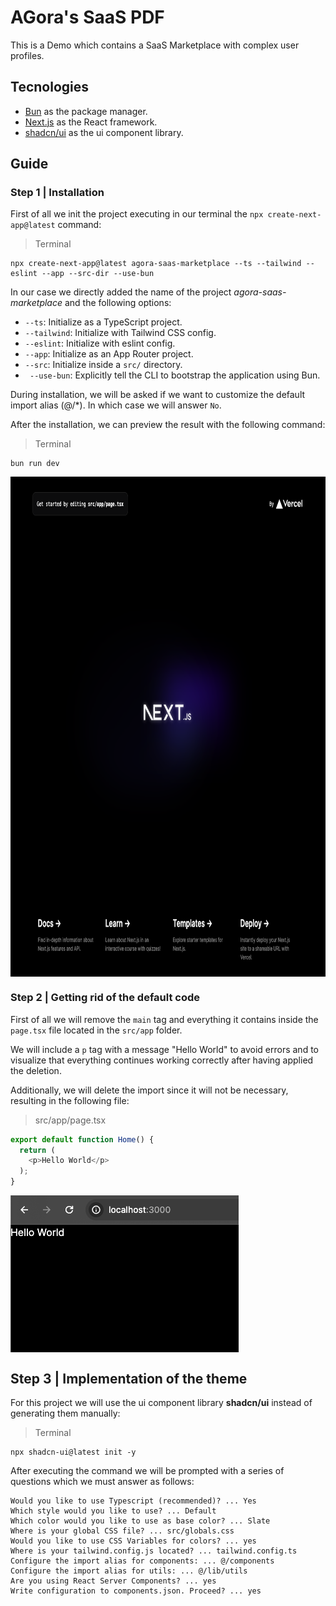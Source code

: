# AGora's SaaS PDF

This is a Demo which contains a SaaS Marketplace with complex user profiles.

## Tecnologies

- [Bun](https://bun.sh/) as the package manager.
- [Next.js](https://nextjs.org/) as the React framework.
- [shadcn/ui](https://ui.shadcn.com/) as the ui component library.

## Guide

### Step 1 | Installation

First of all we init the project executing in our terminal the `npx create-next-app@latest` command:

> Terminal
```console
npx create-next-app@latest agora-saas-marketplace --ts --tailwind --eslint --app --src-dir --use-bun
```

In our case we directly added the name of the project *agora-saas-marketplace* and the following options:

- `--ts`: Initialize as a TypeScript project.
- `--tailwind`:  Initialize with Tailwind CSS config.
- `--eslint`: Initialize with eslint config.
- `--app`: Initialize as an App Router project.
- `--src`:  Initialize inside a `src/` directory.
- ` --use-bun`: Explicitly tell the CLI to bootstrap the application using Bun.

During installation, we will be asked if we want to customize the default import alias (@/*). In which case we will answer `No`.

After the installation, we can preview the result with the following command:

> Terminal
```console
bun run dev
```

<img src="https://raw.githubusercontent.com/Gorachevsky/agora-saas-marketplace/production/media/step_1_default_preview.png" align="center" width="800" height="800" />

### Step 2 | Getting rid of the default code

First of all we will remove the `main` tag and everything it contains inside the `page.tsx` file located in the `src/app` folder. 

We will include a `p` tag with a message "Hello World" to avoid errors and to visualize that everything continues working correctly after having applied the deletion.

Additionally, we will delete the import since it will not be necessary, resulting in the following file:

> src/app/page.tsx
```typescript
export default function Home() {
  return (
    <p>Hello World</p>
  );
}
```

<img src="https://raw.githubusercontent.com/Gorachevsky/agora-saas-marketplace/production/media/step_2_after_clean.png" align="center" width="365" height="251" />

## Step 3 | Implementation of the theme

For this project we will use the ui component library **shadcn/ui** instead of generating them manually: 

> Terminal
```console
npx shadcn-ui@latest init -y
```

After executing the command we will be prompted with a series of questions which we must answer as follows:

```console
Would you like to use Typescript (recommended)? ... Yes
Which style would you like to use? ... Default
Which color would you like to use as base color? ... Slate
Where is your global CSS file? ... src/globals.css
Would you like to use CSS Variables for colors? ... yes
Where is your tailwind.config.js located? ... tailwind.config.ts
Configure the import alias for components: ... @/components
Configure the import alias for utils: ... @/lib/utils
Are you using React Server Components? ... yes
Write configuration to components.json. Proceed? ... yes
```
